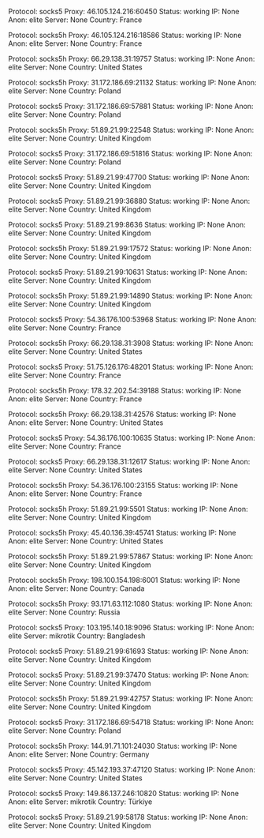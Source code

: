 Protocol: socks5
Proxy: 46.105.124.216:60450
Status: working
IP: None
Anon: elite
Server: None
Country: France

Protocol: socks5h
Proxy: 46.105.124.216:18586
Status: working
IP: None
Anon: elite
Server: None
Country: France

Protocol: socks5h
Proxy: 66.29.138.31:19757
Status: working
IP: None
Anon: elite
Server: None
Country: United States

Protocol: socks5h
Proxy: 31.172.186.69:21132
Status: working
IP: None
Anon: elite
Server: None
Country: Poland

Protocol: socks5
Proxy: 31.172.186.69:57881
Status: working
IP: None
Anon: elite
Server: None
Country: Poland

Protocol: socks5h
Proxy: 51.89.21.99:22548
Status: working
IP: None
Anon: elite
Server: None
Country: United Kingdom

Protocol: socks5
Proxy: 31.172.186.69:51816
Status: working
IP: None
Anon: elite
Server: None
Country: Poland

Protocol: socks5
Proxy: 51.89.21.99:47700
Status: working
IP: None
Anon: elite
Server: None
Country: United Kingdom

Protocol: socks5
Proxy: 51.89.21.99:36880
Status: working
IP: None
Anon: elite
Server: None
Country: United Kingdom

Protocol: socks5
Proxy: 51.89.21.99:8636
Status: working
IP: None
Anon: elite
Server: None
Country: United Kingdom

Protocol: socks5h
Proxy: 51.89.21.99:17572
Status: working
IP: None
Anon: elite
Server: None
Country: United Kingdom

Protocol: socks5
Proxy: 51.89.21.99:10631
Status: working
IP: None
Anon: elite
Server: None
Country: United Kingdom

Protocol: socks5h
Proxy: 51.89.21.99:14890
Status: working
IP: None
Anon: elite
Server: None
Country: United Kingdom

Protocol: socks5
Proxy: 54.36.176.100:53968
Status: working
IP: None
Anon: elite
Server: None
Country: France

Protocol: socks5h
Proxy: 66.29.138.31:3908
Status: working
IP: None
Anon: elite
Server: None
Country: United States

Protocol: socks5
Proxy: 51.75.126.176:48201
Status: working
IP: None
Anon: elite
Server: None
Country: France

Protocol: socks5h
Proxy: 178.32.202.54:39188
Status: working
IP: None
Anon: elite
Server: None
Country: France

Protocol: socks5h
Proxy: 66.29.138.31:42576
Status: working
IP: None
Anon: elite
Server: None
Country: United States

Protocol: socks5
Proxy: 54.36.176.100:10635
Status: working
IP: None
Anon: elite
Server: None
Country: France

Protocol: socks5
Proxy: 66.29.138.31:12617
Status: working
IP: None
Anon: elite
Server: None
Country: United States

Protocol: socks5h
Proxy: 54.36.176.100:23155
Status: working
IP: None
Anon: elite
Server: None
Country: France

Protocol: socks5h
Proxy: 51.89.21.99:5501
Status: working
IP: None
Anon: elite
Server: None
Country: United Kingdom

Protocol: socks5h
Proxy: 45.40.136.39:45741
Status: working
IP: None
Anon: elite
Server: None
Country: United States

Protocol: socks5h
Proxy: 51.89.21.99:57867
Status: working
IP: None
Anon: elite
Server: None
Country: United Kingdom

Protocol: socks5h
Proxy: 198.100.154.198:6001
Status: working
IP: None
Anon: elite
Server: None
Country: Canada

Protocol: socks5h
Proxy: 93.171.63.112:1080
Status: working
IP: None
Anon: elite
Server: None
Country: Russia

Protocol: socks5
Proxy: 103.195.140.18:9096
Status: working
IP: None
Anon: elite
Server: mikrotik
Country: Bangladesh

Protocol: socks5
Proxy: 51.89.21.99:61693
Status: working
IP: None
Anon: elite
Server: None
Country: United Kingdom

Protocol: socks5
Proxy: 51.89.21.99:37470
Status: working
IP: None
Anon: elite
Server: None
Country: United Kingdom

Protocol: socks5h
Proxy: 51.89.21.99:42757
Status: working
IP: None
Anon: elite
Server: None
Country: United Kingdom

Protocol: socks5
Proxy: 31.172.186.69:54718
Status: working
IP: None
Anon: elite
Server: None
Country: Poland

Protocol: socks5h
Proxy: 144.91.71.101:24030
Status: working
IP: None
Anon: elite
Server: None
Country: Germany

Protocol: socks5
Proxy: 45.142.193.37:47120
Status: working
IP: None
Anon: elite
Server: None
Country: United States

Protocol: socks5
Proxy: 149.86.137.246:10820
Status: working
IP: None
Anon: elite
Server: mikrotik
Country: Türkiye

Protocol: socks5
Proxy: 51.89.21.99:58178
Status: working
IP: None
Anon: elite
Server: None
Country: United Kingdom

